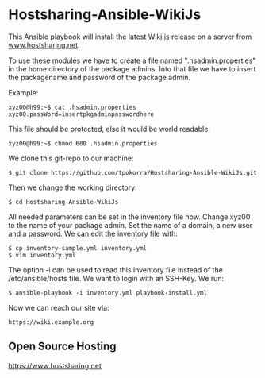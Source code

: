 Hostsharing-Ansible-WikiJs
==========================

This Ansible playbook will install the latest [Wiki.js](https://js.wiki) release on a server from www.hostsharing.net.

To use these modules we have to create a file named ".hsadmin.properties" in the home directory of the package admins. Into that file we have to insert the packagename and password of the package admin. 

Example:

    xyz00@h99:~$ cat .hsadmin.properties 
    xyz00.passWord=insertpkgadminpasswordhere

This file should be protected, else it would be world readable:

    xyz00@h99:~$ chmod 600 .hsadmin.properties

We clone this git-repo to our machine:

    $ git clone https://github.com/tpokorra/Hostsharing-Ansible-WikiJs.git

Then we change the working directory:

    $ cd Hostsharing-Ansible-WikiJs

All needed parameters can be set in the inventory file now. Change xyz00 to the name of your package admin. Set the name of a domain, a new user and a password. We can edit the inventory file with:

    $ cp inventory-sample.yml inventory.yml
    $ vim inventory.yml
    
The option -i can be used to read this inventory file instead of the /etc/ansible/hosts file. We want to login with an SSH-Key. We run:

    $ ansible-playbook -i inventory.yml playbook-install.yml

Now we can reach our site via:

    https://wiki.example.org

Open Source Hosting
-------------------

https://www.hostsharing.net
